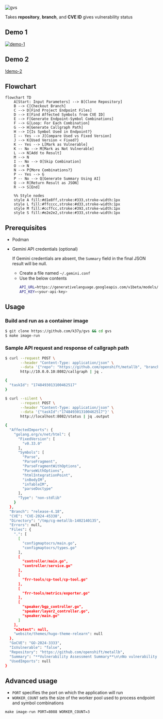 ![gvs](https://github.com/user-attachments/assets/e726bf74-5bc4-48de-8b89-bc57ee6d53e4)

Takes **repository**, **branch**, and **CVE ID** gives vulnerability status
## Demo 1
[![demo-1](https://asciinema.org/a/721319.svg)](https://asciinema.org/a/721319)
## Demo 2
[!demo-2](https://github.com/user-attachments/assets/3b013256-368f-45b1-8cd3-897173a48814)
## Flowchart
```mermaid
flowchart TD
    A[Start: Input Parameters] --> B[Clone Repository]
    B --> C[Checkout Branch]
    C --> D[Find Project Endpoint Files]
    D --> E[Find Affected Symbols from CVE ID]
    E --> F[Generate Endpoint-Symbol Combinations]
    F --> G[Loop: For Each Combination]
    G --> H[Generate Callgraph Path]
    H --> I{Is Symbol Used in Endpoint?}
    I -- Yes --> J[Compare Used vs Fixed Version]
    J --> K{Used Version < Fixed?}
    K -- Yes --> L[Mark as Vulnerable]
    K -- No --> M[Mark as Not Vulnerable]
    L --> N[Add to Result]
    M --> N
    I -- No --> O[Skip Combination]
    O --> N
    N --> P{More Combinations?}
    P -- Yes --> G
    P -- No --> Q[Generate Summary Using AI]
    Q --> R[Return Result as JSON]
    R --> S[End]

    %% Style nodes
    style A fill:#d1e8ff,stroke:#333,stroke-width:1px
    style L fill:#ffcccc,stroke:#d33,stroke-width:1px
    style M fill:#ccffcc,stroke:#393,stroke-width:1px
    style S fill:#e2e2e2,stroke:#333,stroke-width:1px
```
## Prerequisites
* Podman
* Gemini API credentials (optional)

  If Gemini credentials are absent, the `Summary` field in the final JSON result will be null.
  - Create a file named `~/.gemini.conf`
  - Use the below contents
    ```bash
    API_URL=https://generativelanguage.googleapis.com/v1beta/models/gemini-2.0-flash:generateContent
    API_KEY=<your-api-key>
    ```
## Usage
### Build and run as a container image
```bash
$ git clone https://github.com/k37y/gvs && cd gvs
$ make image-run
```
### Sample API request and response of callgraph path
```bash
$ curl --request POST \
       --header "Content-Type: application/json" \
       --data '{"repo": "https://github.com/openshift/metallb", "branch": "release-4.18", "cve": "CVE-2024-45338"}' \
       http://10.0.0.10:8082/callgraph | jq .
```
```bash
{
  "taskId": "1748493013100462517"
}
```
```bash
$ curl --silent \
       --request POST \
       --header "Content-Type: application/json" \
       --data '{"taskId":"1748493013100462517"}' \
       http://localhost:8082/status | jq .output
```
```bash
{
  "AffectedImports": {
    "golang.org/x/net/html": {
      "FixedVersion": [
        "v0.33.0"
      ],
      "Symbols": [
        "Parse",
        "ParseFragment",
        "ParseFragmentWithOptions",
        "ParseWithOptions",
        "htmlIntegrationPoint",
        "inBodyIM",
        "inTableIM",
        "parseDoctype"
      ],
      "Type": "non-stdlib"
    }
  },
  "Branch": "release-4.18",
  "CVE": "CVE-2024-45338",
  "Directory": "/tmp/cg-metallb-1402140135",
  "Errors": null,
  "Files": {
    ".": [
      [
        "configmaptocrs/main.go",
        "configmaptocrs/types.go"
      ],
      [
        "controller/main.go",
        "controller/service.go"
      ],
      [
        "frr-tools/cp-tool/cp-tool.go"
      ],
      [
        "frr-tools/metrics/exporter.go"
      ],
      [
        "speaker/bgp_controller.go",
        "speaker/layer2_controller.go",
        "speaker/main.go"
      ]
    ],
    "e2etest": null,
    "website/themes/hugo-theme-relearn": null
  },
  "GoCVE": "GO-2024-3333",
  "IsVulnerable": "false",
  "Repository": "https://github.com/openshift/metallb",
  "Summary": "**Vulnerability Assessment Summary**\n\nNo vulnerability was detected in the scanned project (Repository: `https://github.com/openshift/metallb`, Branch: `release-4.18`, Directory: ``, GoCVE: `GO-2024-3333`, CVE: `CVE-2024-45338`). No errors were encountered during the scan.\n",
  "UsedImports": null
}
```
## Advanced usage
* `PORT` specifies the port on which the application will run  
* `WORKER_COUNT` sets the size of the worker pool used to process endpoint and symbol combinations
```
make image-run PORT=8088 WORKER_COUNT=3
```
